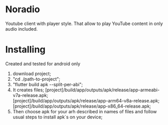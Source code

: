 # Noradio

Youtube client with player style.
That allow to play YouTube content in only audio included.


# Installing 
Created and tested for android only

1. download project;
2. "cd ./path-to-project";
3. "flutter build apk --split-per-abi";
4. It creates files;
[project]/build/app/outputs/apk/release/app-armeabi-v7a-release.apk;  
[project]/build/app/outputs/apk/release/app-arm64-v8a-release.apk;  
[project]/build/app/outputs/apk/release/app-x86_64-release.apk; 
5. Then choose apk for your arh described in names of files and follow usual steps to install apk`s on your device;
